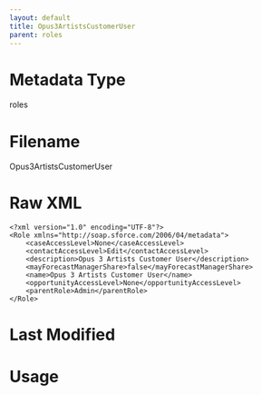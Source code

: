 ```yaml
---
layout: default
title: Opus3ArtistsCustomerUser
parent: roles
---
```

# Metadata Type
roles


# Filename 
Opus3ArtistsCustomerUser


# Raw XML
```
<?xml version="1.0" encoding="UTF-8"?>
<Role xmlns="http://soap.sforce.com/2006/04/metadata">
    <caseAccessLevel>None</caseAccessLevel>
    <contactAccessLevel>Edit</contactAccessLevel>
    <description>Opus 3 Artists Customer User</description>
    <mayForecastManagerShare>false</mayForecastManagerShare>
    <name>Opus 3 Artists Customer User</name>
    <opportunityAccessLevel>None</opportunityAccessLevel>
    <parentRole>Admin</parentRole>
</Role>
```


# Last Modified


# Usage
